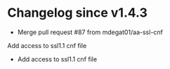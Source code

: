 # Changelog since v1.4.3
- Merge pull request #87 from mdegat01/aa-ssl-cnf

Add access to ssl1.1 cnf file 
- Add access to ssl1.1 cnf file 
